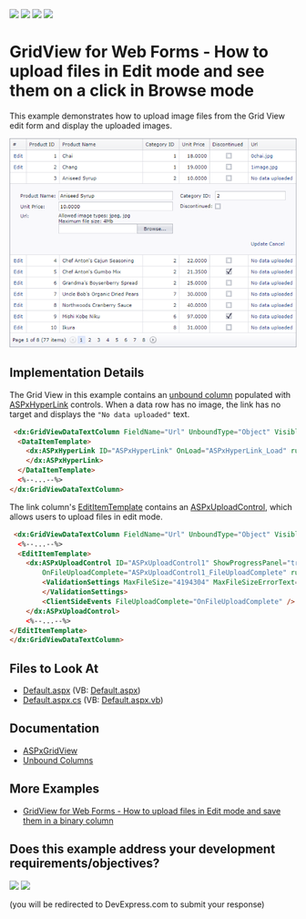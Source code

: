 <!-- default badges list -->
![](https://img.shields.io/endpoint?url=https://codecentral.devexpress.com/api/v1/VersionRange/128536085/15.1.3%2B)
[![](https://img.shields.io/badge/Open_in_DevExpress_Support_Center-FF7200?style=flat-square&logo=DevExpress&logoColor=white)](https://supportcenter.devexpress.com/ticket/details/E4644)
[![](https://img.shields.io/badge/📖_How_to_use_DevExpress_Examples-e9f6fc?style=flat-square)](https://docs.devexpress.com/GeneralInformation/403183)
[![](https://img.shields.io/badge/💬_Leave_Feedback-feecdd?style=flat-square)](#does-this-example-address-your-development-requirementsobjectives)
<!-- default badges end -->

# GridView for Web Forms - How to upload files in Edit mode and see them on a click in Browse mode

This example demonstrates how to upload image files from the Grid View edit form and display the uploaded images. 

![Grid View - Links in grid](unbound-column-with-links.png)

## Implementation Details

The Grid View in this example contains an [unbound column](https://docs.devexpress.com/AspNet/3732/components/grid-view/concepts/data-representation-basics/columns/unbound-columns) populated with [ASPxHyperLink](https://docs.devexpress.com/AspNet/DevExpress.Web.ASPxHyperLink) controls. When a data row has no image, the link has no target and displays the `"No data uploaded"` text.

```aspx
 <dx:GridViewDataTextColumn FieldName="Url" UnboundType="Object" VisibleIndex="6">
  <DataItemTemplate>
    <dx:ASPxHyperLink ID="ASPxHyperLink" OnLoad="ASPxHyperLink_Load" runat="server" Target="_blank" Text="No data uploaded">
    </dx:ASPxHyperLink>
  </DataItemTemplate>
  <%--...--%>
</dx:GridViewDataTextColumn>
```

The link column's [EditItemTemplate](https://docs.devexpress.com/AspNet/DevExpress.Web.GridViewDataColumn.EditItemTemplate) contains an [ASPxUploadControl](https://docs.devexpress.com/AspNet/DevExpress.Web.ASPxUploadControl), which allows users to upload files in edit mode. 

```aspx
 <dx:GridViewDataTextColumn FieldName="Url" UnboundType="Object" VisibleIndex="6">
  <%--...--%>
  <EditItemTemplate>
    <dx:ASPxUploadControl ID="ASPxUploadControl1" ShowProgressPanel="true" UploadMode="Auto" AutoStartUpload="true" FileUploadMode="OnPageLoad"
        OnFileUploadComplete="ASPxUploadControl1_FileUploadComplete" runat="server">
        <ValidationSettings MaxFileSize="4194304" MaxFileSizeErrorText="Size of the uploaded file exceeds maximum file size" AllowedFileExtensions=".jpg,.jpeg">
        </ValidationSettings>
        <ClientSideEvents FileUploadComplete="OnFileUploadComplete" />
    </dx:ASPxUploadControl>
    <%--...--%>
</EditItemTemplate>
</dx:GridViewDataTextColumn>
```

## Files to Look At
<!-- default file list -->
- [Default.aspx](./CS/Default.aspx) (VB: [Default.aspx](./VB/Default.aspx))
- [Default.aspx.cs](./CS/Default.aspx.cs) (VB: [Default.aspx.vb](./VB/Default.aspx.vb))
<!-- default file list end -->

## Documentation

- [ASPxGridView](https://docs.devexpress.com/AspNet/DevExpress.Web.ASPxGridView)
- [Unbound Columns](https://docs.devexpress.com/AspNet/3732/components/grid-view/concepts/data-representation-basics/columns/unbound-columns)

## More Examples

- [GridView for Web Forms - How to upload files in Edit mode and save them in a binary column](https://github.com/DevExpress-Examples/aspxgridview-how-to-upload-files-in-edit-mode-and-save-them-in-a-binary-column-t285123)
<!-- feedback -->
## Does this example address your development requirements/objectives?

[<img src="https://www.devexpress.com/support/examples/i/yes-button.svg"/>](https://www.devexpress.com/support/examples/survey.xml?utm_source=github&utm_campaign=aspxgridview-upload-files&~~~was_helpful=yes) [<img src="https://www.devexpress.com/support/examples/i/no-button.svg"/>](https://www.devexpress.com/support/examples/survey.xml?utm_source=github&utm_campaign=aspxgridview-upload-files&~~~was_helpful=no)

(you will be redirected to DevExpress.com to submit your response)
<!-- feedback end -->
